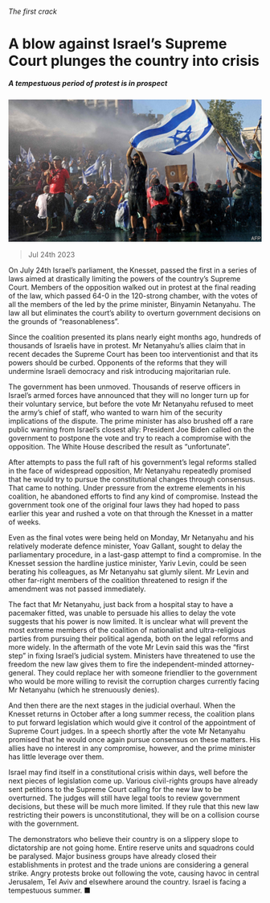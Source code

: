 ###### The first crack

# A blow against Israel’s Supreme Court plunges the country into crisis 

##### A tempestuous period of protest is in prospect 

![image](images/20230729_MAP501.jpg) 

> Jul 24th 2023 

On July 24th Israel’s parliament, the Knesset, passed the first in a series of laws aimed at drastically limiting the powers of the country’s Supreme Court. Members of the opposition walked out in protest at the final reading of the law, which passed 64-0 in the 120-strong chamber, with the votes of all the members of the  led by the prime minister, Binyamin Netanyahu. The law all but eliminates the court’s ability to overturn government decisions on the grounds of “reasonableness”. 

Since the coalition presented its plans nearly eight months ago, hundreds of thousands of Israelis have  in protest. Mr Netanyahu’s allies claim that in recent decades the Supreme Court has been too interventionist and that its powers should be curbed. Opponents of the reforms  that they will undermine Israeli democracy and risk introducing majoritarian rule. 

The government has been unmoved. Thousands of reserve officers in Israel’s armed forces have announced that they will no longer turn up for their voluntary service, but before the vote Mr Netanyahu refused to meet the army’s chief of staff, who wanted to warn him of the security implications of the dispute. The prime minister has also brushed off a rare public warning from Israel’s closest ally: President Joe Biden called on the government to postpone the vote and try to reach a compromise with the opposition. The White House described the result as “unfortunate”. 

After attempts to pass the full raft of his government’s legal reforms stalled in the face of widespread opposition, Mr Netanyahu repeatedly promised that he would try to pursue the constitutional changes through consensus. That came to nothing. Under pressure from the extreme elements in his coalition, he abandoned efforts to find any kind of compromise. Instead the government took one of the original four laws they had hoped to pass earlier this year and rushed a vote on that through the Knesset in a matter of weeks. 

Even as the final votes were being held on Monday, Mr Netanyahu and his relatively moderate defence minister, Yoav Gallant, sought to delay the parliamentary procedure, in a last-gasp attempt to find a compromise. In the Knesset session the hardline justice minister, Yariv Levin, could be seen berating his colleagues, as Mr Netanyahu sat glumly silent. Mr Levin and other far-right members of the coalition threatened to resign if the amendment was not passed immediately. 

The fact that Mr Netanyahu, just back from a hospital stay to have a pacemaker fitted, was unable to persuade his allies to delay the vote suggests that his power is now limited. It is unclear what will prevent the most extreme members of the coalition of nationalist and ultra-religious parties from pursuing their political agenda, both on the legal reforms and more widely. In the aftermath of the vote Mr Levin said this was the “first step” in fixing Israel’s judicial system. Ministers have threatened to use the freedom the new law gives them to fire the independent-minded attorney-general. They could replace her with someone friendlier to the government who would be more willing to revisit the corruption charges currently facing Mr Netanyahu (which he strenuously denies). 

And then there are the next stages in the judicial overhaul. When the Knesset returns in October after a long summer recess, the coalition plans to put forward legislation which would give it control of the appointment of Supreme Court judges. In a speech shortly after the vote Mr Netanyahu promised that he would once again pursue consensus on these matters. His allies have no interest in any compromise, however, and the prime minister has little leverage over them.

Israel may find itself in a constitutional crisis within days, well before the next pieces of legislation come up. Various civil-rights groups have already sent petitions to the Supreme Court calling for the new law to be overturned. The judges will still have legal tools to review government decisions, but these will be much more limited. If they rule that this new law restricting their powers is unconstitutional, they will be on a collision course with the government. 

The demonstrators who believe their country is on a slippery slope to dictatorship are not going home. Entire reserve units and squadrons could be paralysed. Major business groups have already closed their establishments in protest and the trade unions are considering a general strike. Angry protests broke out following the vote, causing havoc in central Jerusalem, Tel Aviv and elsewhere around the country. Israel is facing a tempestuous summer. ■

